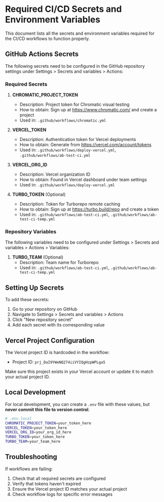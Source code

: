 # Required CI/CD Secrets and Environment Variables

This document lists all the secrets and environment variables required for the CI/CD workflows to function properly.

## GitHub Actions Secrets

The following secrets need to be configured in the GitHub repository settings under Settings > Secrets and variables > Actions:

### Required Secrets

1. **CHROMATIC_PROJECT_TOKEN**
   - Description: Project token for Chromatic visual testing
   - How to obtain: Sign up at https://www.chromatic.com/ and create a project
   - Used in: `.github/workflows/chromatic.yml`

2. **VERCEL_TOKEN**
   - Description: Authentication token for Vercel deployments
   - How to obtain: Generate from https://vercel.com/account/tokens
   - Used in: `.github/workflows/deploy-vercel.yml`, `.github/workflows/ab-test-ci.yml`

3. **VERCEL_ORG_ID**
   - Description: Vercel organization ID
   - How to obtain: Found in Vercel dashboard under team settings
   - Used in: `.github/workflows/deploy-vercel.yml`

4. **TURBO_TOKEN** (Optional)
   - Description: Token for Turborepo remote caching
   - How to obtain: Sign up at https://turbo.build/repo and create a token
   - Used in: `.github/workflows/ab-test-ci.yml`, `.github/workflows/ab-test-ci-temp.yml`

### Repository Variables

The following variables need to be configured under Settings > Secrets and variables > Actions > Variables:

1. **TURBO_TEAM** (Optional)
   - Description: Team name for Turborepo
   - Used in: `.github/workflows/ab-test-ci.yml`, `.github/workflows/ab-test-ci-temp.yml`

## Setting Up Secrets

To add these secrets:

1. Go to your repository on GitHub
2. Navigate to Settings > Secrets and variables > Actions
3. Click "New repository secret"
4. Add each secret with its corresponding value

## Vercel Project Configuration

The Vercel project ID is hardcoded in the workflow:
- Project ID: `prj_DaI9YWeNQ274iiVYIQgHzpWPLga5`

Make sure this project exists in your Vercel account or update it to match your actual project ID.

## Local Development

For local development, you can create a `.env` file with these values, but **never commit this file to version control**.

```bash
# .env.local
CHROMATIC_PROJECT_TOKEN=your_token_here
VERCEL_TOKEN=your_token_here
VERCEL_ORG_ID=your_org_id_here
TURBO_TOKEN=your_token_here
TURBO_TEAM=your_team_here
```

## Troubleshooting

If workflows are failing:

1. Check that all required secrets are configured
2. Verify that tokens haven't expired
3. Ensure the Vercel project ID matches your actual project
4. Check workflow logs for specific error messages
